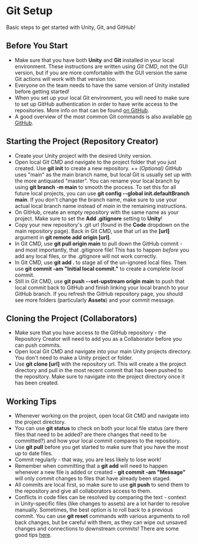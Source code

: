 # Git Setup
Basic steps to get started with Unity, Git, and GitHub!

## Before You Start
+ Make sure that you have both **Unity** and **Git** installed in your local environment. These instructions are written using *Git CMD*, not the GUI version, but if you are more comfortable with the GUI version the same Git actions will work with that version too.
+ Everyone on the team needs to have the same version of Unity installed before getting started!
+ When you set up your local Git environment, you will need to make sure to set up GitHub authentication in order to have write access to the repositories. More info on that can be found [on GitHub](https://docs.github.com/en/get-started/getting-started-with-git/set-up-git).
+ A good overview of the most common Git commands is also available [on GitHub](https://education.github.com/git-cheat-sheet-education.pdf).

## Starting the Project (Repository Creator)
+ Create your Unity project with the desired Unity version.
+ Open local Git CMD and navigate to the project folder that you just created. Use **git init** to create a new repository.
	++ *(Optional)* GitHub uses "main" as the main branch name, but local Git is usually set up with the more antiquated "master". You can rename your local branch by using **git branch -m main** to smooth the process. To set this for all future local projects, you can use **git config --global init.defaultBranch main**. If you don't change the branch name, make sure to use your actual local branch name instead of *main* in the remaining instructions.
+ On GitHub, create an empty repository with the same name as your project. Make sure to set the **Add .gitignore** setting to **Unity**!
+ Copy your new repository's .git url (found in the **Code** dropdown on the main repository page). Back in Git CMD, use that url as the **[url]** argument in **git remote add origin [url]**.
+ In Git CMD, use **git pull origin main** to pull down the GitHub commit - and most importantly, that .gitignore file! This has to happen *before* you add any local files, or the .gitignore will not work correctly.
+ In Git CMD, use **git add .** to stage all of the un-ignored local files. Then use **git commit -am "Initial local commit."** to create a complete *local* commit.
+ Still in Git CMD, use **git push --set-upstream origin main** to push that local commit back to GitHub and finish linking your local branch to your GitHub branch. If you refresh the GitHub repository page, you should see more folders (particularly **Assets**) and your commit message.

## Cloning the Project (Collaborators)
+ Make sure that you have access to the GitHub repository - the Repository Creator will need to add you as a Collaborator before you can push commits.
+ Open local Git CMD and navigate into your main Unity projects directory. You don't need to make a Unity project or folder.
+ Use **git clone [url]** with the repository url. This will create a the project directory and pull in the most recent commit that has been pushed to the repository. Make sure to navigate into the project directory once it has been created.
## Working Tips
+ Whenever working on the project, open local Git CMD and navigate into the project directory.
+ You can use **git status** to check on both your local file status (are there files that need to be added? are there changes that need to be committed?) and how your local commit compares to the repository.
+ Use **git pull** before you get started to make sure that you have the most up to date files.
+ Commit regularly - that way, you are less likely to lose work!
+ Remember when committing that a **git add** will need to happen whenever a new file is added or created - **git commit -am "Message"** will only commit changes to files that have already been staged.
+ All commits are local first, so make sure to use **git push** to send them to the repository and give all collaborators access to them.
+ Conflicts in code files can be resolved by comparing the text - context in Unity-specific files (like changes to assets) are a lot harder to resolve manually. Sometimes, the best option is to roll back to a previous commit. You can use **git reset** commands with various arguments to roll back changes, but be careful with them, as they can wipe out unsaved changes and connections to downstream commits! There are some good tips [here](https://jwiegley.github.io/git-from-the-bottom-up/3-Reset/4-doing-a-hard-reset.html).